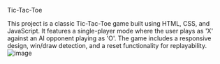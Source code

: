 Tic-Tac-Toe

This project is a classic Tic-Tac-Toe game built using HTML, CSS, and JavaScript. It features a single-player mode where the user plays as 'X' against an AI opponent playing as 'O'. The game includes a responsive design, win/draw detection, and a reset functionality for replayability.
![image](https://github.com/user-attachments/assets/deece8b4-0819-40fd-892a-c08d4ad8f0e3)
